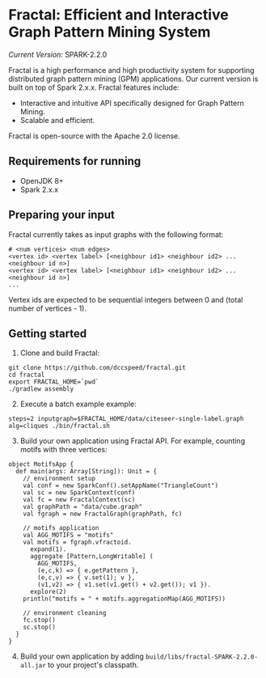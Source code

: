 # Fractal: Efficient and Interactive Graph Pattern Mining System

*Current Version:* SPARK-2.2.0

Fractal is a high performance and high productivity system for supporting distributed graph
pattern mining (GPM) applications. Our current version is built on top of Spark 2.x.x.
Fractal features include:
* Interactive and intuitive API specifically designed for Graph Pattern Mining.
* Scalable and efficient.

Fractal is open-source with the Apache 2.0 license.

## Requirements for running

* OpenJDK 8+
* Spark 2.x.x

## Preparing your input
Fractal currently takes as input graphs with the following format:

```
# <num vertices> <num edges>
<vertex id> <vertex label> [<neighbour id1> <neighbour id2> ... <neighbour id n>]
<vertex id> <vertex label> [<neighbour id1> <neighbour id2> ... <neighbour id n>]
...
```

Vertex ids are expected to be sequential integers between 0 and (total number of vertices - 1).

## Getting started

1. Clone and build Fractal:
```
git clone https://github.com/dccspeed/fractal.git
cd fractal
export FRACTAL_HOME=`pwd`
./gradlew assembly
```

2. Execute a batch example example:
```
steps=2 inputgraph=$FRACTAL_HOME/data/citeseer-single-label.graph alg=cliques ./bin/fractal.sh
```

3. Build your own application using Fractal API.
For example, counting motifs with three vertices:
```
object MotifsApp {
  def main(args: Array[String]): Unit = {
    // environment setup
    val conf = new SparkConf().setAppName("TriangleCount")
    val sc = new SparkContext(conf)
    val fc = new FractalContext(sc)
    val graphPath = "data/cube.graph"
    val fgraph = new FractalGraph(graphPath, fc)

    // motifs application
    val AGG_MOTIFS = "motifs"
    val motifs = fgraph.vfractoid.
      expand(1).
      aggregate [Pattern,LongWritable] (
        AGG_MOTIFS,
        (e,c,k) => { e.getPattern },
        (e,c,v) => { v.set(1); v },
        (v1,v2) => { v1.set(v1.get() + v2.get()); v1 }).
      explore(2)
    println("motifs = " + motifs.aggregationMap(AGG_MOTIFS))

    // environment cleaning
    fc.stop()
    sc.stop()
  }
}
```
 
4. Build your own application by adding ```build/libs/fractal-SPARK-2.2.0-all.jar```
to your project's classpath.


